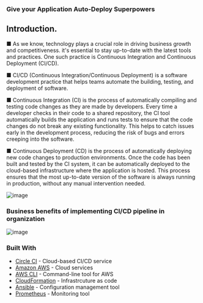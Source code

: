 ### Give your Application Auto-Deploy Superpowers

## Introduction.

■	As we know, technology plays a crucial role in driving business growth and competitiveness. it's essential to stay up-to-date with the latest tools and practices. One such practice is Continuous Integration and Continuous Deployment (CI/CD).

■	CI/CD (Continuous Integration/Continuous Deployment) is a software development practice that helps teams automate the building, testing, and deployment of software.

■	Continuous Integration (CI) is the process of automatically compiling and testing code changes as they are made by developers. Every time a developer checks in their code to a shared repository, the CI tool automatically builds the application and runs tests to ensure that the code changes do not break any existing functionality. This helps to catch issues early in the development process, reducing the risk of bugs and errors creeping into the software.

■	Continuous Deployment (CD) is the process of automatically deploying new code changes to production environments. Once the code has been built and tested by the CI system, it can be automatically deployed to the cloud-based infrastructure where the application is hosted. This process ensures that the most up-to-date version of the software is always running in production, without any manual intervention needed.

![image](https://user-images.githubusercontent.com/99427790/223754928-ba2d8dd2-5e1f-4346-abf2-bf3e54a59222.png)



### Business benefits of implementing CI/CD pipeline in organization

![image](https://user-images.githubusercontent.com/99427790/223755213-2231e79d-f1a7-4c59-8eeb-b1124edd4c98.png)


### Built With

- [Circle CI](www.circleci.com) - Cloud-based CI/CD service
- [Amazon AWS](https://aws.amazon.com/) - Cloud services
- [AWS CLI](https://aws.amazon.com/cli/) - Command-line tool for AWS
- [CloudFormation](https://aws.amazon.com/cloudformation/) - Infrastrcuture as code
- [Ansible](https://www.ansible.com/) - Configuration management tool
- [Prometheus](https://prometheus.io/) - Monitoring tool


